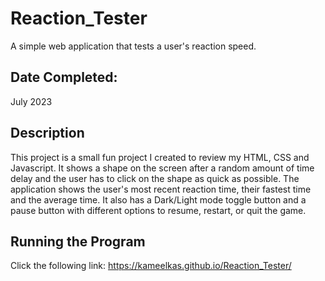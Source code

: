# Reaction_Tester
A simple web application that tests a user's reaction speed.

## Date Completed: 
July 2023

## Description
This project is a small fun project I created to review my HTML, CSS and Javascript. It shows a shape on the screen after a random amount of time delay
and the user has to click on the shape as quick as possible. The application shows the user's most recent reaction time, their fastest time and the average time. It also has a Dark/Light mode toggle 
button and a pause button with different options to resume, restart, or quit the game.

## Running the Program
Click the following link: https://kameelkas.github.io/Reaction_Tester/
